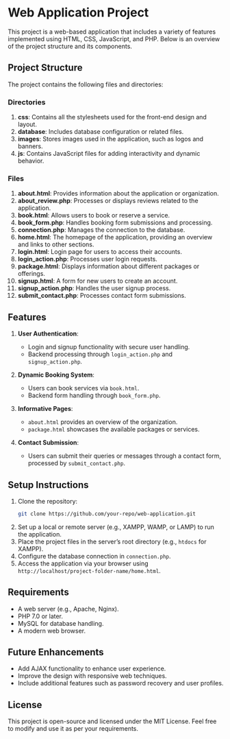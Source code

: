 # Web Application Project

This project is a web-based application that includes a variety of features implemented using HTML, CSS, JavaScript, and PHP. Below is an overview of the project structure and its components.

## Project Structure
The project contains the following files and directories:

### Directories
1. **css**: Contains all the stylesheets used for the front-end design and layout.
2. **database**: Includes database configuration or related files.
3. **images**: Stores images used in the application, such as logos and banners.
4. **js**: Contains JavaScript files for adding interactivity and dynamic behavior.

### Files
1. **about.html**: Provides information about the application or organization.
2. **about_review.php**: Processes or displays reviews related to the application.
3. **book.html**: Allows users to book or reserve a service.
4. **book_form.php**: Handles booking form submissions and processing.
5. **connection.php**: Manages the connection to the database.
6. **home.html**: The homepage of the application, providing an overview and links to other sections.
7. **login.html**: Login page for users to access their accounts.
8. **login_action.php**: Processes user login requests.
9. **package.html**: Displays information about different packages or offerings.
10. **signup.html**: A form for new users to create an account.
11. **signup_action.php**: Handles the user signup process.
12. **submit_contact.php**: Processes contact form submissions.

## Features
1. **User Authentication**:
   - Login and signup functionality with secure user handling.
   - Backend processing through `login_action.php` and `signup_action.php`.

2. **Dynamic Booking System**:
   - Users can book services via `book.html`.
   - Backend form handling through `book_form.php`.

3. **Informative Pages**:
   - `about.html` provides an overview of the organization.
   - `package.html` showcases the available packages or services.

4. **Contact Submission**:
   - Users can submit their queries or messages through a contact form, processed by `submit_contact.php`.

## Setup Instructions
1. Clone the repository:
   ```bash
   git clone https://github.com/your-repo/web-application.git
   ```
2. Set up a local or remote server (e.g., XAMPP, WAMP, or LAMP) to run the application.
3. Place the project files in the server’s root directory (e.g., `htdocs` for XAMPP).
4. Configure the database connection in `connection.php`.
5. Access the application via your browser using `http://localhost/project-folder-name/home.html`.

## Requirements
- A web server (e.g., Apache, Nginx).
- PHP 7.0 or later.
- MySQL for database handling.
- A modern web browser.

## Future Enhancements
- Add AJAX functionality to enhance user experience.
- Improve the design with responsive web techniques.
- Include additional features such as password recovery and user profiles.

## License
This project is open-source and licensed under the MIT License. Feel free to modify and use it as per your requirements.
